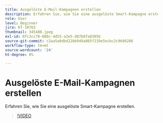```yaml
---
title: Ausgelöste E-Mail-Kampagnen erstellen
description: Erfahren Sie, wie Sie eine ausgelöste Smart-Kampagne erstellen.
role: User
level: Beginner
jira: KT-10763
thumbnail: 345480.jpeg
exl-id: 0fc3cc78-080c-4d55-a2e5-d07b8fa8305b
source-git-commit: c2aa5a0dbd22bb949a865f219e5ecbc2c96d6286
workflow-type: tm+mt
source-wordcount: '24'
ht-degree: 0%

---
```


# Ausgelöste E-Mail-Kampagnen erstellen

Erfahren Sie, wie Sie eine ausgelöste Smart-Kampagne erstellen.

>[!VIDEO](https://video.tv.adobe.com/v/345480/?quality=12&learn=on)
